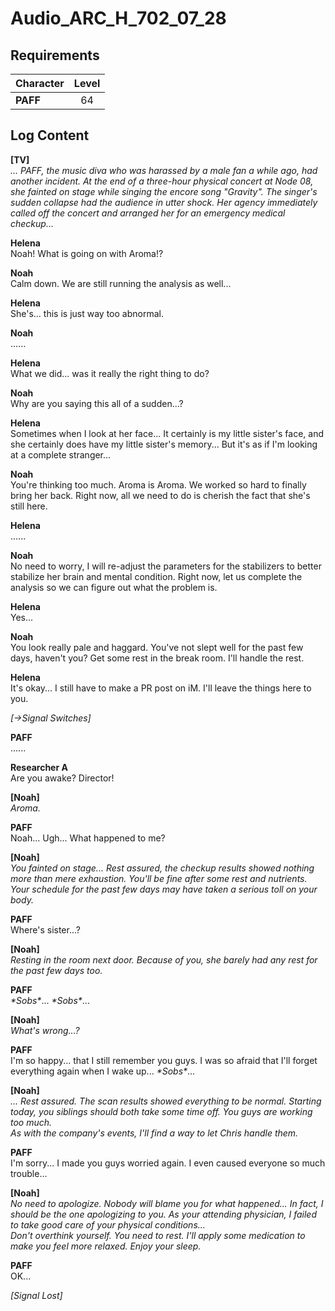 # Audio_ARC_H_702_07_28
## Requirements
|Character|Level|
|---------|:---:|
|**PAFF** | 64  |

## Log Content
**[TV]**<br>
*... PAFF, the music diva who was harassed by a male fan a while ago, had another incident. At the end of a three\-hour physical concert at Node 08, she fainted on stage while singing the encore song "Gravity". The singer's sudden collapse had the audience in utter shock. Her agency immediately called off the concert and arranged her for an emergency medical checkup...*

**Helena**<br>
Noah! What is going on with Aroma!?

**Noah**<br>
Calm down. We are still running the analysis as well...

**Helena**<br>
She's... this is just way too abnormal.

**Noah**<br>
......

**Helena**<br>
What we did... was it really the right thing to do?

**Noah**<br>
Why are you saying this all of a sudden...?

**Helena**<br>
Sometimes when I look at her face... It certainly is my little sister's face, and she certainly does have my little sister's memory... But it's as if I'm looking at a complete stranger...

**Noah**<br>
You're thinking too much. Aroma is Aroma. We worked so hard to finally bring her back. Right now, all we need to do is cherish the fact that she's still here.

**Helena**<br>
......

**Noah**<br>
No need to worry, I will re\-adjust the parameters for the stabilizers to better stabilize her brain and mental condition. Right now, let us complete the analysis so we can figure out what the problem is.

**Helena**<br>
Yes...

**Noah**<br>
You look really pale and haggard. You've not slept well for the past few days, haven't you? Get some rest in the break room. I'll handle the rest.

**Helena**<br>
It's okay... I still have to make a PR post on iM. I'll leave the things here to you.

*[→Signal Switches]*

**PAFF**<br>
......

**Researcher A**<br>
Are you awake? Director!

**[Noah]**<br>
*Aroma.*

**PAFF**<br>
Noah... Ugh... What happened to me?

**[Noah]**<br>
*You fainted on stage... Rest assured, the checkup results showed nothing more than mere exhaustion. You'll be fine after some rest and nutrients. Your schedule for the past few days may have taken a serious toll on your body.*

**PAFF**<br>
Where's sister...?

**[Noah]**<br>
*Resting in the room next door. Because of you, she barely had any rest for the past few days too.*

**PAFF**<br>
*\*Sobs\**... *\*Sobs\**...

**[Noah]**<br>
*What's wrong...?*

**PAFF**<br>
I'm so happy... that I still remember you guys. I was so afraid that I'll forget everything again when I wake up... *\*Sobs\**...

**[Noah]**<br>
*... Rest assured. The scan results showed everything to be normal. Starting today, you siblings should both take some time off. You guys are working too much.<br>
As with the company's events, I'll find a way to let Chris handle them.*

**PAFF**<br>
I'm sorry... I made you guys worried again. I even caused everyone so much trouble...

**[Noah]**<br>
*No need to apologize. Nobody will blame you for what happened... In fact, I should be the one apologizing to you. As your attending physician, I failed to take good care of your physical conditions...<br>
Don't overthink yourself. You need to rest. I'll apply some medication to make you feel more relaxed. Enjoy your sleep.*

**PAFF**<br>
OK...

*[Signal Lost]*
